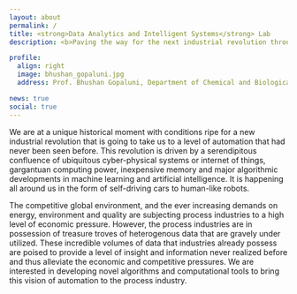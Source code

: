 ```yaml
---
layout: about
permalink: /
title: <strong>Data Analytics and Intelligent Systems</strong> Lab
description: <b>Paving the way for the next industrial revolution through data</b>

profile:
  align: right
  image: bhushan_gopaluni.jpg
  address: Prof. Bhushan Gopaluni, Department of Chemical and Biological Engineering, University of British Columbia, Vancouver, BC, Canada.

news: true
social: true
---
```


We are at a unique historical moment with conditions ripe for a new industrial revolution that is going to take us to a level of automation that had never been seen before. This revolution is driven by a serendipitous confluence of ubiquitous cyber-physical systems or internet of things, gargantuan computing power, inexpensive memory and major algorithmic developments in machine learning and artificial intelligence. It is happening all around us in the form of self-driving cars to human-like robots. 

The competitive global environment, and the ever increasing demands on energy, environment and quality are subjecting process industries to a high level of economic pressure. However, the process industries are in possession of treasure troves of heterogenous data that are gravely under utilized. These incredible volumes of data that industries already possess are poised to provide a level of insight and information never realized before and thus alleviate the economic and competitive pressures. We are interested in developing novel algorithms and computational tools to bring this vision of automation to the process industry. 
